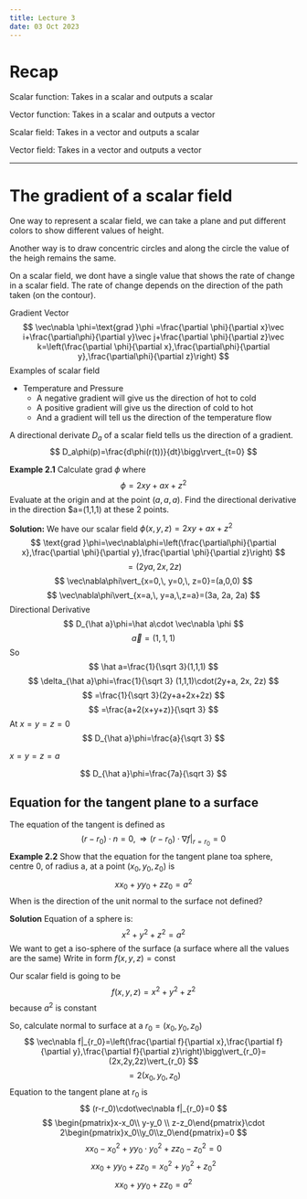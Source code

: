 ```yaml
---
title: Lecture 3
date: 03 Oct 2023
---
```


# Recap
Scalar function: Takes in a scalar and outputs a scalar

Vector function: Takes in a scalar and outputs a vector

Scalar field: Takes in a vector and outputs a scalar

Vector field: Takes in a vector and outputs a vector
____
# The gradient of a scalar field
One way to represent a scalar field, we can take a plane and put different colors to show different values of height. 

Another way is to draw concentric circles and along the circle the value of the heigh remains the same.

On a scalar field, we dont have a single value that shows the rate of change in a scalar field. The rate of change depends on the direction of the path taken (on the contour). 

Gradient Vector 
$$
\vec\nabla \phi=\text{grad }\phi =\frac{\partial \phi}{\partial x}\vec i+\frac{\partial\phi}{\partial y}\vec j+\frac{\partial \phi}{\partial z}\vec k=\left(\frac{\partial \phi}{\partial x},\frac{\partial\phi}{\partial y},\frac{\partial\phi}{\partial z}\right)
$$
Examples of scalar field
- Temperature and Pressure
	- A negative gradient will give us the direction of hot to cold
	- A positive gradient will give us the direction of cold to hot
	- And a gradient will tell us the direction of the temperature flow

A directional derivate $D_a$ of a scalar field tells us the direction of a gradient.
$$
D_a\phi(p)=\frac{d\phi(r(t))}{dt}\bigg\rvert_{t=0}
$$

**Example 2.1**
Calculate $\text{grad }\phi$ where 
$$
\phi=2xy+ax+z^2
$$
Evaluate at the origin and at the point $(a,a,a)$. Find the directional derivative in the direction $a=(1,1,1) at these 2 points.

**Solution:**
We have our scalar field $\phi(x,y,z)=2xy+ax+z^2$
$$
\text{grad }\phi=\vec\nabla\phi=\left(\frac{\partial\phi}{\partial x},\frac{\partial \phi}{\partial y},\frac{\partial \phi}{\partial z}\right)
$$
$$
=(2ya,2x,2z)
$$
$$
\vec\nabla\phi\vert_{x=0,\, y=0,\, z=0}=(a,0,0)
$$
$$
\vec\nabla\phi\vert_{x=a,\, y=a,\,z=a}=(3a, 2a, 2a)
$$
Directional Derivative 
$$
D_{\hat a}\phi=\hat a\cdot \vec\nabla \phi
$$
$$
\vec a=(1,1,1)
$$ 
So 
$$
\hat a=\frac{1}{\sqrt 3}(1,1,1)
$$
$$
\delta_{\hat a}\phi=\frac{1}{\sqrt 3} (1,1,1)\cdot(2y+a, 2x, 2z)
$$
$$
=\frac{1}{\sqrt 3}(2y+a+2x+2z)
$$
$$
=\frac{a+2(x+y+z)}{\sqrt 3}
$$
At $x=y=z=0$
$$
D_{\hat a}\phi=\frac{a}{\sqrt 3}
$$

$x=y=z=a$

$$
D_{\hat a}\phi=\frac{7a}{\sqrt 3}
$$

## Equation for the tangent plane to a surface
The equation of the tangent is defined as 
$$
(r-r_0)\cdot n=0,\Rightarrow (r-r_0)\cdot\nabla f|_{r=r_0}=0
$$
**Example 2.2**
Show that the equation for the tangent plane toa sphere, centre 0, of radius a, at a point $(x_0, y_0, z_0)$ is 
$$
xx_0+yy_0+zz_0=a^2
$$
When is the direction of the unit normal to the surface not defined?

**Solution**
Equation of a sphere is: 
$$
x^2+y^2+z^2=a^2
$$
We want to get a iso-sphere of the surface (a surface where all the values are the same)
Write in form $f(x,y,z)=\text{const}$

Our scalar field is going to be 
$$
f(x,y,z)=x^2+y^2+z^2
$$
because $a^2$ is constant

So, calculate normal to surface at a $r_0=(x_0,y_0,z_0)$
$$
\vec\nabla f|_{r_0}=\left(\frac{\partial f}{\partial x},\frac{\partial f}{\partial y},\frac{\partial f}{\partial z}\right)\bigg\vert_{r_0}=(2x,2y,2z)\vert_{r_0}
$$
$$
=2(x_0,y_0,z_0)
$$
Equation to the tangent plane at $r_0$ is 
$$
(r-r_0)\cdot\vec\nabla f|_{r_0}=0
$$
$$
\begin{pmatrix}x-x_0\\ y-y_0 \\ z-z_0\end{pmatrix}\cdot 2\begin{pmatrix}x_0\\y_0\\z_0\end{pmatrix}=0
$$
$$
xx_0-x_0^2+yy_0\cdot y_0^2+zz_0-z_0^2=0
$$
$$
xx_0+yy_0+zz_0=x_0^2+y_0^2+z_0^2
$$
$$
xx_0+yy_0+zz_0=a^2
$$



